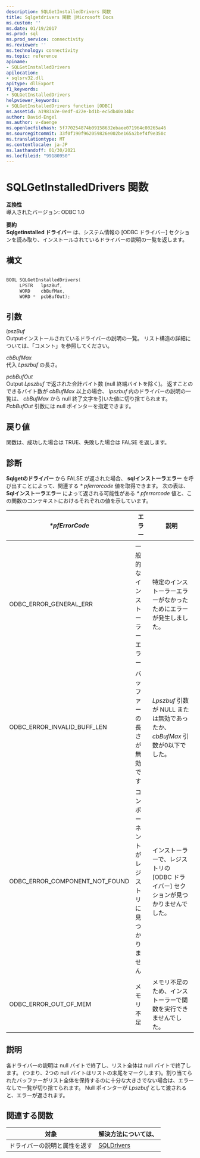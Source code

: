 ```yaml
---
description: SQLGetInstalledDrivers 関数
title: Sqlgetdrivers 関数 |Microsoft Docs
ms.custom: ''
ms.date: 01/19/2017
ms.prod: sql
ms.prod_service: connectivity
ms.reviewer: ''
ms.technology: connectivity
ms.topic: reference
apiname:
- SQLGetInstalledDrivers
apilocation:
- sqlsrv32.dll
apitype: dllExport
f1_keywords:
- SQLGetInstalledDrivers
helpviewer_keywords:
- SQLGetInstalledDrivers function [ODBC]
ms.assetid: a1983a2e-0edf-422e-bd1b-ec5db40a34bc
author: David-Engel
ms.author: v-daenge
ms.openlocfilehash: 5f770254874b09158632ebaee071964c00265a46
ms.sourcegitcommit: 33f0f190f962059826e002be165a2bef4f9e350c
ms.translationtype: MT
ms.contentlocale: ja-JP
ms.lasthandoff: 01/30/2021
ms.locfileid: "99180950"
---
```

# <a name="sqlgetinstalleddrivers-function"></a>SQLGetInstalledDrivers 関数
**互換性**  
 導入されたバージョン: ODBC 1.0  
  
 **要約**  
 **Sqlgetinstalled ドライバー** は、システム情報の [ODBC ドライバー] セクションを読み取り、インストールされているドライバーの説明の一覧を返します。  
  
## <a name="syntax"></a>構文  
  
```cpp  
  
BOOL SQLGetInstalledDrivers(  
     LPSTR   lpszBuf,  
     WORD    cbBufMax,  
     WORD *  pcbBufOut);  
```  
  
## <a name="arguments"></a>引数  
 *lpszBuf*  
 Outputインストールされているドライバーの説明の一覧。 リスト構造の詳細については、「コメント」を参照してください。  
  
 *cbBufMax*  
 代入 *Lpszbuf* の長さ。  
  
 *pcbBufOut*  
 Output *Lpszbuf* で返された合計バイト数 (null 終端バイトを除く)。 返すことのできるバイト数が *cbBufMax* 以上の場合、 *lpszbuf* 内のドライバーの説明の一覧は、 *cbBufMax* から null 終了文字を引いた値に切り捨てられます。 *PcbBufOut* 引数には null ポインターを指定できます。  
  
## <a name="returns"></a>戻り値  
 関数は、成功した場合は TRUE、失敗した場合は FALSE を返します。  
  
## <a name="diagnostics"></a>診断  
 **Sqlgetのドライバー** から FALSE が返された場合、 **sqlインストーラエラー** を呼び出すことによって、関連する *\* pferrorcode* 値を取得できます。 次の表は、 **Sqlインストーラエラー** によって返される可能性がある *\* pferrorcode* 値と、この関数のコンテキストにおけるそれぞれの値を示しています。  
  
|*\*pfErrorCode*|エラー|説明|  
|---------------------|-----------|-----------------|  
|ODBC_ERROR_GENERAL_ERR|一般的なインストーラーエラー|特定のインストーラーエラーがなかったためにエラーが発生しました。|  
|ODBC_ERROR_INVALID_BUFF_LEN|バッファーの長さが無効です|*Lpszbuf* 引数が NULL または無効であったか、 *cbBufMax* 引数が0以下でした。|  
|ODBC_ERROR_COMPONENT_NOT_FOUND|コンポーネントがレジストリに見つかりません|インストーラーで、レジストリの [ODBC ドライバー] セクションが見つかりませんでした。|  
|ODBC_ERROR_OUT_OF_MEM|メモリ不足|メモリ不足のため、インストーラーで関数を実行できませんでした。|  
  
## <a name="comments"></a>説明  
 各ドライバーの説明は null バイトで終了し、リスト全体は null バイトで終了します。 (つまり、2つの null バイトはリストの末尾をマークします)。割り当てられたバッファーがリスト全体を保持するのに十分な大きさでない場合は、エラーなしで一覧が切り捨てられます。 Null ポインターが *Lpszbuf* として渡されると、エラーが返されます。  
  
## <a name="related-functions"></a>関連する関数  
  
|対象|解決方法については、|  
|---------------------------|---------|  
|ドライバーの説明と属性を返す|[SQLDrivers](../../../odbc/reference/syntax/sqldrivers-function.md)|
